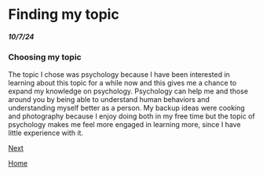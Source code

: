 # Finding my topic
##### 10/7/24

### Choosing my topic
The topic I chose was psychology because I have been interested in learning about this topic for a while now and this gives me a chance to expand my knowledge on psychology. Psychology can help me and those around you by being able to understand human behaviors and understanding myself better as a person. My backup ideas were cooking and photography because I enjoy doing both in my free time but the topic of psychology makes me feel more engaged in learning more, since I have little experience with it. 

[Next](entry02.md)

[Home](../README.md)
